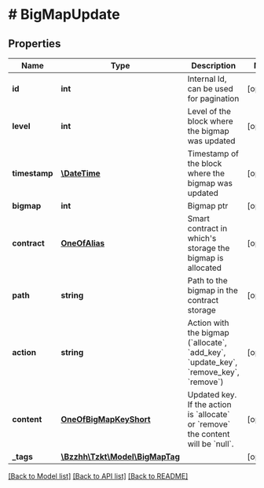 # # BigMapUpdate

## Properties

Name | Type | Description | Notes
------------ | ------------- | ------------- | -------------
**id** | **int** | Internal Id, can be used for pagination | [optional]
**level** | **int** | Level of the block where the bigmap was updated | [optional]
**timestamp** | [**\DateTime**](\DateTime.md) | Timestamp of the block where the bigmap was updated | [optional]
**bigmap** | **int** | Bigmap ptr | [optional]
**contract** | [**OneOfAlias**](OneOfAlias.md) | Smart contract in which&#39;s storage the bigmap is allocated | [optional]
**path** | **string** | Path to the bigmap in the contract storage | [optional]
**action** | **string** | Action with the bigmap (&#x60;allocate&#x60;, &#x60;add_key&#x60;, &#x60;update_key&#x60;, &#x60;remove_key&#x60;, &#x60;remove&#x60;) | [optional]
**content** | [**OneOfBigMapKeyShort**](OneOfBigMapKeyShort.md) | Updated key. If the action is &#x60;allocate&#x60; or &#x60;remove&#x60; the content will be &#x60;null&#x60;. | [optional]
**_tags** | [**\Bzzhh\Tzkt\Model\BigMapTag**](BigMapTag.md) |  | [optional]

[[Back to Model list]](../../README.md#models) [[Back to API list]](../../README.md#endpoints) [[Back to README]](../../README.md)
